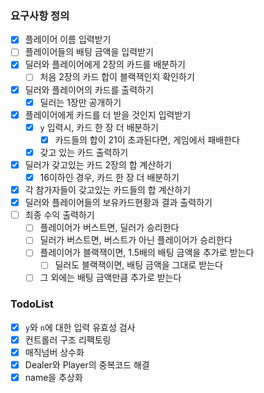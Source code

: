 ### 요구사항 정의
- [x] 플레이어 이름 입력받기
- [ ] 플레이어들의 배팅 금액을 입력받기
- [x] 딜러와 플레이어에게 2장의 카드를 배분하기
  - [ ] 처음 2장의 카드 합이 블랙잭인지 확인하기
- [x] 딜러와 플레이어의 카드를 출력하기
    - [x] 딜러는 1장만 공개하기
- [x] 플레이어에게 카드를 더 받을 것인지 입력받기
    - [x] `y` 입력시, 카드 한 장 더 배분하기
        - [x] 카드들의 합이 21이 초과된다면, 게임에서 패배한다
    - [x] 갖고 있는 카드 출력하기
- [x] 딜러가 갖고있는 카드 2장의 합 계산하기
    - [x] 16이하인 경우, 카드 한 장 더 배분하기
- [x] 각 참가자들이 갖고있는 카드들의 합 계산하기
- [x] 딜러와 플레이어들의 보유카드현황과 결과 출력하기
- [ ] 최종 수익 출력하기
  - [ ] 플레이어가 버스트면, 딜러가 승리한다
  - [ ] 딜러가 버스트면, 버스트가 아닌 플레이어가 승리한다
  - [ ] 플레이어가 블랙잭이면, 1.5배의 배팅 금액을 추가로 받는다
    - [ ] 딜러도 블랙잭이면, 배팅 금액을 그대로 받는다
  - [ ] 그 외에는 배팅 금액만큼 추가로 받는다
    
### TodoList
- [x] `y`와 `n`에 대한 입력 유효성 검사
- [x] 컨트롤러 구조 리팩토링
- [x] 매직넘버 상수화
- [x] Dealer와 Player의 중복코드 해결
- [x] name을 추상화